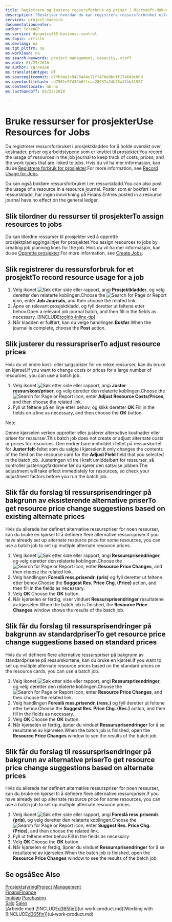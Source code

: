 ```yaml
---
title: Registrere og justere ressursforbruk og priser | Microsoft-dokumentasjon
description: "Beskriver hvordan du kan registrere ressursforbruket eller forbruket som er knyttet til et prosjekt, for å holde rede på og håndtere kostnader, priser og arbeidstyper."
services: project-madeira
documentationcenter: 
author: SorenGP
ms.service: dynamics365-business-central
ms.topic: article
ms.devlang: na
ms.tgt_pltfrm: na
ms.workload: na
ms.search.keywords: project management, capacity, staff
ms.date: 01/25/2018
ms.author: sgroespe
ms.translationtype: HT
ms.sourcegitcommit: d7fb34e1c9428a64c71ff47be8bcff174649c00d
ms.openlocfilehash: cd7561e97439b6ffcac28937a24b75a11bb31987
ms.contentlocale: nb-no
ms.lasthandoff: 03/22/2018

---
```

# <a name="use-resources-for-jobs"></a><span data-ttu-id="ef289-103">Bruke ressurser for prosjekter</span><span class="sxs-lookup"><span data-stu-id="ef289-103">Use Resources for Jobs</span></span>
<span data-ttu-id="ef289-104">Du registrerer ressursforbruket i prosjektkladden for å holde oversikt over kostnader, priser og arbeidstypene som er knyttet til prosjekter.</span><span class="sxs-lookup"><span data-stu-id="ef289-104">You record the usage of resources in the job journal to keep track of costs, prices, and the work types that are linked to jobs.</span></span> <span data-ttu-id="ef289-105">Hvis du vil ha mer informasjon, kan du se [Registrere forbruk for prosjekter](projects-how-record-job-usage.md).</span><span class="sxs-lookup"><span data-stu-id="ef289-105">For more information, see [Record Usage for Jobs](projects-how-record-job-usage.md).</span></span>

<span data-ttu-id="ef289-106">Du kan også bokføre ressursforbruket i en ressurskladd.</span><span class="sxs-lookup"><span data-stu-id="ef289-106">You can also post the usage of a resource in a resource journal.</span></span> <span data-ttu-id="ef289-107">Poster som er bokført i en ressurskladd, har ingen innvirkning på Finans.</span><span class="sxs-lookup"><span data-stu-id="ef289-107">Entries posted in a resource journal have no effect on the general ledger.</span></span>

## <a name="to-assign-resources-to-jobs"></a><span data-ttu-id="ef289-108">Slik tilordner du ressurser til prosjekter</span><span class="sxs-lookup"><span data-stu-id="ef289-108">To assign resources to jobs</span></span>
<span data-ttu-id="ef289-109">Du kan tilordne ressurser til prosjekter ved å opprette prosjektplanleggingslinjer for prosjektet.</span><span class="sxs-lookup"><span data-stu-id="ef289-109">You assign resources to jobs by creating job planning lines for the job.</span></span> <span data-ttu-id="ef289-110">Hvis du vil ha mer informasjon, kan du se [Opprette prosjekter](projects-how-create-jobs.md).</span><span class="sxs-lookup"><span data-stu-id="ef289-110">For more information, see [Create Jobs](projects-how-create-jobs.md).</span></span>

## <a name="to-record-resource-usage-for-a-job"></a><span data-ttu-id="ef289-111">Slik registrerer du ressursforbruk for et prosjekt</span><span class="sxs-lookup"><span data-stu-id="ef289-111">To record resource usage for a job</span></span>
1. <span data-ttu-id="ef289-112">Velg ikonet ![Søk etter side eller rapport](media/ui-search/search_small.png "Søk etter side eller rapport"), angi **Prosjektkladder**, og velg deretter den relaterte koblingen.</span><span class="sxs-lookup"><span data-stu-id="ef289-112">Choose the ![Search for Page or Report](media/ui-search/search_small.png "Search for Page or Report icon") icon, enter **Job Journals**, and then choose the related link.</span></span>
2. <span data-ttu-id="ef289-113">Åpne en relevant prosjektkladd, og fyll deretter ut feltene etter behov.</span><span class="sxs-lookup"><span data-stu-id="ef289-113">Open a relevant job journal batch, and then fill in the fields as necessary.</span></span> [!INCLUDE[tooltip-inline-tip](includes/tooltip-inline-tip_md.md)]
3. <span data-ttu-id="ef289-114">Når kladden er fullført, kan du velge handlingen **Bokfør**.</span><span class="sxs-lookup"><span data-stu-id="ef289-114">When the journal is complete, choose the **Post** action.</span></span>

## <a name="to-adjust-resource-prices"></a><span data-ttu-id="ef289-115">Slik justerer du ressurspriser</span><span class="sxs-lookup"><span data-stu-id="ef289-115">To adjust resource prices</span></span>
<span data-ttu-id="ef289-116">Hvis du vil endre kost- eller salgspriser for en rekke ressurser, kan du bruke en kjørsel.</span><span class="sxs-lookup"><span data-stu-id="ef289-116">If you want to change costs or prices for a large number of resources, you can use a batch job.</span></span>  

1. <span data-ttu-id="ef289-117">Velg ikonet ![Søk etter side eller rapport](media/ui-search/search_small.png "Søk etter side eller rapport"), angi **Juster ressurskost/priser**, og velg deretter den relaterte koblingen.</span><span class="sxs-lookup"><span data-stu-id="ef289-117">Choose the ![Search for Page or Report](media/ui-search/search_small.png "Search for Page or Report icon") icon, enter **Adjust Resource Costs/Prices**, and then choose the related link.</span></span>
2. <span data-ttu-id="ef289-118">Fyll ut feltene på en linje etter behov, og klikk deretter **OK**.</span><span class="sxs-lookup"><span data-stu-id="ef289-118">Fill in the fields on a line as necessary, and then choose the **OK** button.</span></span>

> [!NOTE]  
>   <span data-ttu-id="ef289-119">Denne kjørselen verken oppretter eller justerer alternative kostnader eller priser for ressurser.</span><span class="sxs-lookup"><span data-stu-id="ef289-119">This batch job does not create or adjust alternate costs or prices for resources.</span></span> <span data-ttu-id="ef289-120">Den endrer bare innholdet i feltet på ressurskortet for **Juster felt**-feltet som du valgte i kjørselen.</span><span class="sxs-lookup"><span data-stu-id="ef289-120">It only changes the contents of the field on the resource card for the **Adjust Field** field that you selected in the batch job.</span></span> <span data-ttu-id="ef289-121">Justeringen vil tre i kraft umiddelbart for ressurser, så kontroller justeringsfaktorene før du kjører den satsvise jobben.</span><span class="sxs-lookup"><span data-stu-id="ef289-121">The adjustment will take effect immediately for resources, so check your adjustment factors before you run the batch job.</span></span>

## <a name="to-get-resource-price-change-suggestions-based-on-existing-alternate-prices"></a><span data-ttu-id="ef289-122">Slik får du forslag til ressursprisendringer på bakgrunn av eksisterende alternative priser</span><span class="sxs-lookup"><span data-stu-id="ef289-122">To get resource price change suggestions based on existing alternate prices</span></span>
<span data-ttu-id="ef289-123">Hvis du allerede har definert alternative ressurspriser for noen ressurser, kan du bruke en kjørsel til å definere flere alternative ressurspriser.</span><span class="sxs-lookup"><span data-stu-id="ef289-123">If you have already set up alternate resource price for some resources, you can use a batch job to set up multiple alternate resource prices.</span></span>

1. <span data-ttu-id="ef289-124">Velg ikonet ![Søk etter side eller rapport](media/ui-search/search_small.png "Søk etter side eller rapport"), angi **Ressursprisendringer**, og velg deretter den relaterte koblingen.</span><span class="sxs-lookup"><span data-stu-id="ef289-124">Choose the ![Search for Page or Report](media/ui-search/search_small.png "Search for Page or Report icon") icon, enter **Resource Price Changes**, and then choose the related link.</span></span>
2. <span data-ttu-id="ef289-125">Velg handlingen **Foreslå ress.prisendr. (pris)** og fyll deretter ut feltene etter behov.</span><span class="sxs-lookup"><span data-stu-id="ef289-125">Choose the **Suggest Res. Price Chg. (Price)** action, and then fill in the fields as necessary.</span></span>
3. <span data-ttu-id="ef289-126">Velg **OK**.</span><span class="sxs-lookup"><span data-stu-id="ef289-126">Choose the **OK** button.</span></span>  
4. <span data-ttu-id="ef289-127">Når kjørselen er ferdig, viser vinduet **Ressursprisendringer** resultatene av kjørselen.</span><span class="sxs-lookup"><span data-stu-id="ef289-127">When the batch job is finished, the **Resource Price Changes** window shows the results of the batch job.</span></span>

## <a name="to-get-resource-price-change-suggestions-based-on-standard-prices"></a><span data-ttu-id="ef289-128">Slik får du forslag til ressursprisendringer på bakgrunn av standardpriser</span><span class="sxs-lookup"><span data-stu-id="ef289-128">To get resource price change suggestions based on standard prices</span></span>
<span data-ttu-id="ef289-129">Hvis du vil definere flere alternative ressurspriser på bakgrunn av standardprisene på ressurskortene, kan du bruke en kjørsel.</span><span class="sxs-lookup"><span data-stu-id="ef289-129">If you want to set up multiple alternate resource prices based on the standard prices on the resource cards, you can use a batch job.</span></span>  

1. <span data-ttu-id="ef289-130">Velg ikonet ![Søk etter side eller rapport](media/ui-search/search_small.png "Søk etter side eller rapport"), angi **Ressursprisendringer**, og velg deretter den relaterte koblingen.</span><span class="sxs-lookup"><span data-stu-id="ef289-130">Choose the ![Search for Page or Report](media/ui-search/search_small.png "Search for Page or Report icon") icon, enter **Resource Price Changes**, and then choose the related link.</span></span>
2. <span data-ttu-id="ef289-131">Velg handlingen **Foreslå ress.prisendr. (ress.)** og fyll deretter ut feltene etter behov.</span><span class="sxs-lookup"><span data-stu-id="ef289-131">Choose the **Suggest Res. Price Chg. (Res.)** action, and then fill in the fields as necessary.</span></span>  
3. <span data-ttu-id="ef289-132">Velg **OK**.</span><span class="sxs-lookup"><span data-stu-id="ef289-132">Choose the **OK** button.</span></span>  
4. <span data-ttu-id="ef289-133">Når kjørselen er ferdig, åpner du vinduet **Ressursprisendringer** for å se resultatene av kjørselen.</span><span class="sxs-lookup"><span data-stu-id="ef289-133">When the batch job is finished, open the **Resource Price Changes** window to see the results of the batch job.</span></span>

## <a name="to-get-resource-price-change-suggestions-based-on-alternate-prices"></a><span data-ttu-id="ef289-134">Slik får du forslag til ressursprisendringer på bakgrunn av alternative priser</span><span class="sxs-lookup"><span data-stu-id="ef289-134">To get resource price change suggestions based on alternate prices</span></span>
<span data-ttu-id="ef289-135">Hvis du allerede har definert alternative ressurspriser for noen ressurser, kan du bruke en kjørsel til å definere flere alternative ressurspriser.</span><span class="sxs-lookup"><span data-stu-id="ef289-135">If you have already set up alternate resource price for some resources, you can use a batch job to set up multiple alternate resource prices.</span></span>

1. <span data-ttu-id="ef289-136">Velg ikonet ![Søk etter side eller rapport](media/ui-search/search_small.png "Søk etter side eller rapport"), angi **Foreslå ress.prisendr. (pris)**, og velg deretter den relaterte koblingen.</span><span class="sxs-lookup"><span data-stu-id="ef289-136">Choose the ![Search for Page or Report](media/ui-search/search_small.png "Search for Page or Report icon") icon, enter **Suggest Res. Price Chg. (Price)**, and then choose the related link.</span></span>  
2. <span data-ttu-id="ef289-137">Fyll ut feltene etter behov.</span><span class="sxs-lookup"><span data-stu-id="ef289-137">Fill in the fields as necessary.</span></span>
3. <span data-ttu-id="ef289-138">Velg **OK**.</span><span class="sxs-lookup"><span data-stu-id="ef289-138">Choose the **OK** button.</span></span>  
4. <span data-ttu-id="ef289-139">Når kjørselen er ferdig, åpner du vinduet **Ressursprisendringer** for å se resultatene av kjørselen.</span><span class="sxs-lookup"><span data-stu-id="ef289-139">When the batch job is finished, open the **Resource Price Changes** window to see the results of the batch job.</span></span>

## <a name="see-also"></a><span data-ttu-id="ef289-140">Se også</span><span class="sxs-lookup"><span data-stu-id="ef289-140">See Also</span></span>
[<span data-ttu-id="ef289-141">Prosjektstyring</span><span class="sxs-lookup"><span data-stu-id="ef289-141">Project Management</span></span>](projects-manage-projects.md)  
[<span data-ttu-id="ef289-142">Finans</span><span class="sxs-lookup"><span data-stu-id="ef289-142">Finance</span></span>](finance.md)  
<span data-ttu-id="ef289-143">[Innkjøp](purchasing-manage-purchasing.md)       </span><span class="sxs-lookup"><span data-stu-id="ef289-143">[Purchasing](purchasing-manage-purchasing.md)       </span></span>  
<span data-ttu-id="ef289-144">[Salg](sales-manage-sales.md)   </span><span class="sxs-lookup"><span data-stu-id="ef289-144">[Sales](sales-manage-sales.md)   </span></span>  
<span data-ttu-id="ef289-145">[Arbeide med [!INCLUDE[d365fin](includes/d365fin_md.md)]](ui-work-product.md)</span><span class="sxs-lookup"><span data-stu-id="ef289-145">[Working with [!INCLUDE[d365fin](includes/d365fin_md.md)]](ui-work-product.md)</span></span>  

